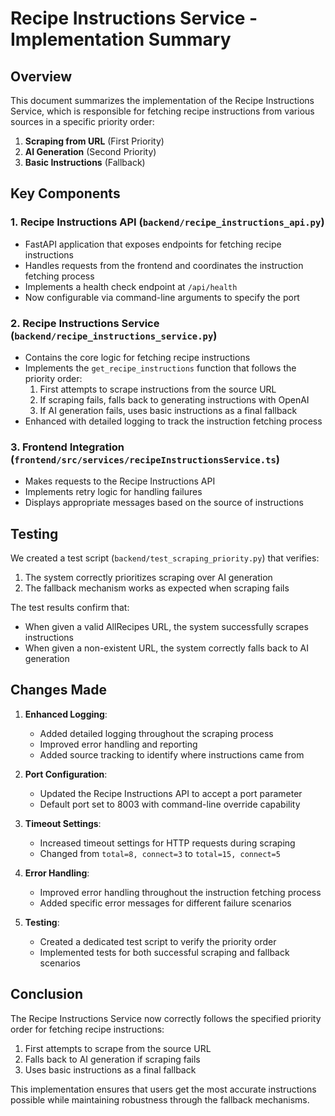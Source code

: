# Recipe Instructions Service - Implementation Summary

## Overview

This document summarizes the implementation of the Recipe Instructions Service, which is responsible for fetching recipe instructions from various sources in a specific priority order:

1. **Scraping from URL** (First Priority)
2. **AI Generation** (Second Priority)
3. **Basic Instructions** (Fallback)

## Key Components

### 1. Recipe Instructions API (`backend/recipe_instructions_api.py`)

- FastAPI application that exposes endpoints for fetching recipe instructions
- Handles requests from the frontend and coordinates the instruction fetching process
- Implements a health check endpoint at `/api/health`
- Now configurable via command-line arguments to specify the port

### 2. Recipe Instructions Service (`backend/recipe_instructions_service.py`)

- Contains the core logic for fetching recipe instructions
- Implements the `get_recipe_instructions` function that follows the priority order:
  1. First attempts to scrape instructions from the source URL
  2. If scraping fails, falls back to generating instructions with OpenAI
  3. If AI generation fails, uses basic instructions as a final fallback
- Enhanced with detailed logging to track the instruction fetching process

### 3. Frontend Integration (`frontend/src/services/recipeInstructionsService.ts`)

- Makes requests to the Recipe Instructions API
- Implements retry logic for handling failures
- Displays appropriate messages based on the source of instructions

## Testing

We created a test script (`backend/test_scraping_priority.py`) that verifies:

1. The system correctly prioritizes scraping over AI generation
2. The fallback mechanism works as expected when scraping fails

The test results confirm that:
- When given a valid AllRecipes URL, the system successfully scrapes instructions
- When given a non-existent URL, the system correctly falls back to AI generation

## Changes Made

1. **Enhanced Logging**:
   - Added detailed logging throughout the scraping process
   - Improved error handling and reporting
   - Added source tracking to identify where instructions came from

2. **Port Configuration**:
   - Updated the Recipe Instructions API to accept a port parameter
   - Default port set to 8003 with command-line override capability

3. **Timeout Settings**:
   - Increased timeout settings for HTTP requests during scraping
   - Changed from `total=8, connect=3` to `total=15, connect=5`

4. **Error Handling**:
   - Improved error handling throughout the instruction fetching process
   - Added specific error messages for different failure scenarios

5. **Testing**:
   - Created a dedicated test script to verify the priority order
   - Implemented tests for both successful scraping and fallback scenarios

## Conclusion

The Recipe Instructions Service now correctly follows the specified priority order for fetching recipe instructions:

1. First attempts to scrape from the source URL
2. Falls back to AI generation if scraping fails
3. Uses basic instructions as a final fallback

This implementation ensures that users get the most accurate instructions possible while maintaining robustness through the fallback mechanisms. 